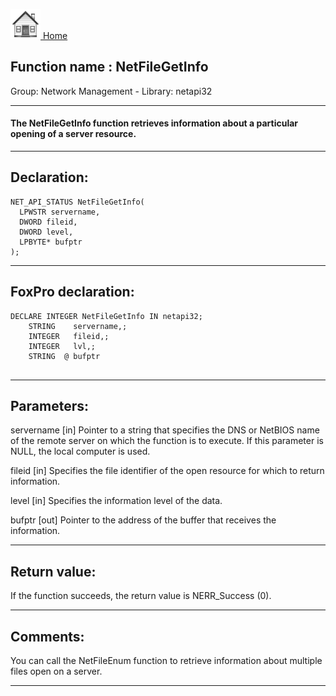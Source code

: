 [<img src="../../images/home.png"> Home ](https://github.com/VFPX/Win32API)  

## Function name : NetFileGetInfo
Group: Network Management - Library: netapi32    
***  


#### The NetFileGetInfo function retrieves information about a particular opening of a server resource.
***  


## Declaration:
```foxpro  
NET_API_STATUS NetFileGetInfo(
  LPWSTR servername,
  DWORD fileid,
  DWORD level,
  LPBYTE* bufptr
);  
```  
***  


## FoxPro declaration:
```foxpro  
DECLARE INTEGER NetFileGetInfo IN netapi32;
	STRING    servername,;
	INTEGER   fileid,;
	INTEGER   lvl,;
	STRING  @ bufptr
  
```  
***  


## Parameters:
servername 
[in] Pointer to a string that specifies the DNS or NetBIOS name of the remote server on which the function is to execute. If this parameter is NULL, the local computer is used. 

fileid 
[in] Specifies the file identifier of the open resource for which to return information. 

level 
[in] Specifies the information level of the data.

bufptr 
[out] Pointer to the address of the buffer that receives the information.   
***  


## Return value:
If the function succeeds, the return value is NERR_Success (0).  
***  


## Comments:
You can call the NetFileEnum function to retrieve information about multiple files open on a server.  
  
***  

